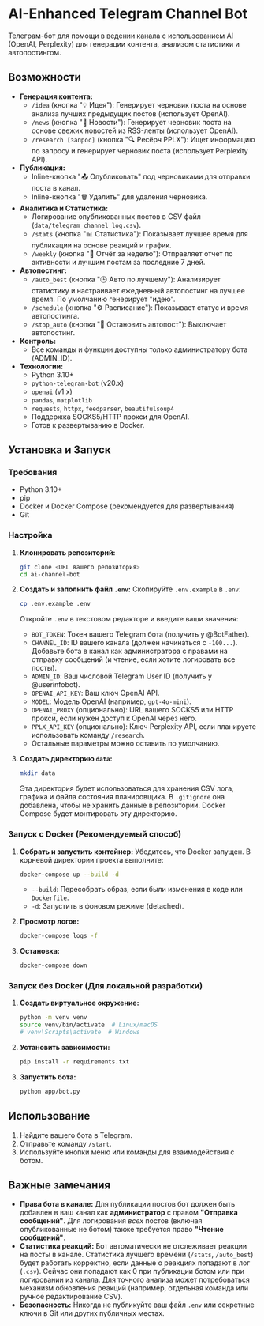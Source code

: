 # AI-Enhanced Telegram Channel Bot

Телеграм-бот для помощи в ведении канала с использованием AI (OpenAI, Perplexity) для генерации контента, анализом статистики и автопостингом.

## Возможности

*   **Генерация контента:**
    *   `/idea` (кнопка "💡 Идея"): Генерирует черновик поста на основе анализа лучших предыдущих постов (использует OpenAI).
    *   `/news` (кнопка "📰 Новости"): Генерирует черновик поста на основе свежих новостей из RSS-ленты (использует OpenAI).
    *   `/research [запрос]` (кнопка "🔍 Ресёрч PPLX"): Ищет информацию по запросу и генерирует черновик поста (использует Perplexity API).
*   **Публикация:**
    *   Inline-кнопка "📤 Опубликовать" под черновиками для отправки поста в канал.
    *   Inline-кнопка "🗑 Удалить" для удаления черновика.
*   **Аналитика и Статистика:**
    *   Логирование опубликованных постов в CSV файл (`data/telegram_channel_log.csv`).
    *   `/stats` (кнопка "📊 Статистика"): Показывает лучшее время для публикации на основе реакций и график.
    *   `/weekly` (кнопка "📅 Отчёт за неделю"): Отправляет отчет по активности и лучшим постам за последние 7 дней.
*   **Автопостинг:**
    *   `/auto_best` (кнопка "🕒 Авто по лучшему"): Анализирует статистику и настраивает ежедневный автопостинг на лучшее время. По умолчанию генерирует "идею".
    *   `/schedule` (кнопка "⚙️ Расписание"): Показывает статус и время автопостинга.
    *   `/stop_auto` (кнопка "🛑 Остановить автопост"): Выключает автопостинг.
*   **Контроль:**
    *   Все команды и функции доступны только администратору бота (ADMIN_ID).
*   **Технологии:**
    *   Python 3.10+
    *   `python-telegram-bot` (v20.x)
    *   `openai` (v1.x)
    *   `pandas`, `matplotlib`
    *   `requests`, `httpx`, `feedparser`, `beautifulsoup4`
    *   Поддержка SOCKS5/HTTP прокси для OpenAI.
    *   Готов к развертыванию в Docker.

## Установка и Запуск

### Требования

*   Python 3.10+
*   pip
*   Docker и Docker Compose (рекомендуется для развертывания)
*   Git

### Настройка

1.  **Клонировать репозиторий:**
    ```bash
    git clone <URL вашего репозитория>
    cd ai-channel-bot
    ```

2.  **Создать и заполнить файл `.env`:**
    Скопируйте `.env.example` в `.env`:
    ```bash
    cp .env.example .env
    ```
    Откройте `.env` в текстовом редакторе и введите ваши значения:
    *   `BOT_TOKEN`: Токен вашего Telegram бота (получить у @BotFather).
    *   `CHANNEL_ID`: ID вашего канала (должен начинаться с `-100...`). Добавьте бота в канал как администратора с правами на отправку сообщений (и чтение, если хотите логировать все посты).
    *   `ADMIN_ID`: Ваш числовой Telegram User ID (получить у @userinfobot).
    *   `OPENAI_API_KEY`: Ваш ключ OpenAI API.
    *   `MODEL`: Модель OpenAI (например, `gpt-4o-mini`).
    *   `OPENAI_PROXY` (опционально): URL вашего SOCKS5 или HTTP прокси, если нужен доступ к OpenAI через него.
    *   `PPLX_API_KEY` (опционально): Ключ Perplexity API, если планируете использовать команду `/research`.
    *   Остальные параметры можно оставить по умолчанию.

3.  **Создать директорию `data`:**
    ```bash
    mkdir data
    ```
    Эта директория будет использоваться для хранения CSV лога, графика и файла состояния планировщика. В `.gitignore` она добавлена, чтобы не хранить данные в репозитории. Docker Compose будет монтировать эту директорию.

### Запуск с Docker (Рекомендуемый способ)

1.  **Собрать и запустить контейнер:**
    Убедитесь, что Docker запущен. В корневой директории проекта выполните:
    ```bash
    docker-compose up --build -d
    ```
    *   `--build`: Пересобрать образ, если были изменения в коде или `Dockerfile`.
    *   `-d`: Запустить в фоновом режиме (detached).

2.  **Просмотр логов:**
    ```bash
    docker-compose logs -f
    ```

3.  **Остановка:**
    ```bash
    docker-compose down
    ```

### Запуск без Docker (Для локальной разработки)

1.  **Создать виртуальное окружение:**
    ```bash
    python -m venv venv
    source venv/bin/activate  # Linux/macOS
    # venv\Scripts\activate  # Windows
    ```

2.  **Установить зависимости:**
    ```bash
    pip install -r requirements.txt
    ```

3.  **Запустить бота:**
    ```bash
    python app/bot.py
    ```

## Использование

1.  Найдите вашего бота в Telegram.
2.  Отправьте команду `/start`.
3.  Используйте кнопки меню или команды для взаимодействия с ботом.

## Важные замечания

*   **Права бота в канале:** Для публикации постов бот должен быть добавлен в ваш канал как **администратор** с правом **"Отправка сообщений"**. Для логирования *всех* постов (включая опубликованные не ботом) также требуется право **"Чтение сообщений"**.
*   **Статистика реакций:** Бот автоматически не отслеживает реакции на посты в канале. Статистика лучшего времени (`/stats`, `/auto_best`) будет работать корректно, если данные о реакциях попадают в лог (`.csv`). Сейчас они попадают как 0 при публикации ботом или при логировании из канала. Для точного анализа может потребоваться механизм обновления реакций (например, отдельная команда или ручное редактирование CSV).
*   **Безопасность:** Никогда не публикуйте ваш файл `.env` или секретные ключи в Git или других публичных местах.
